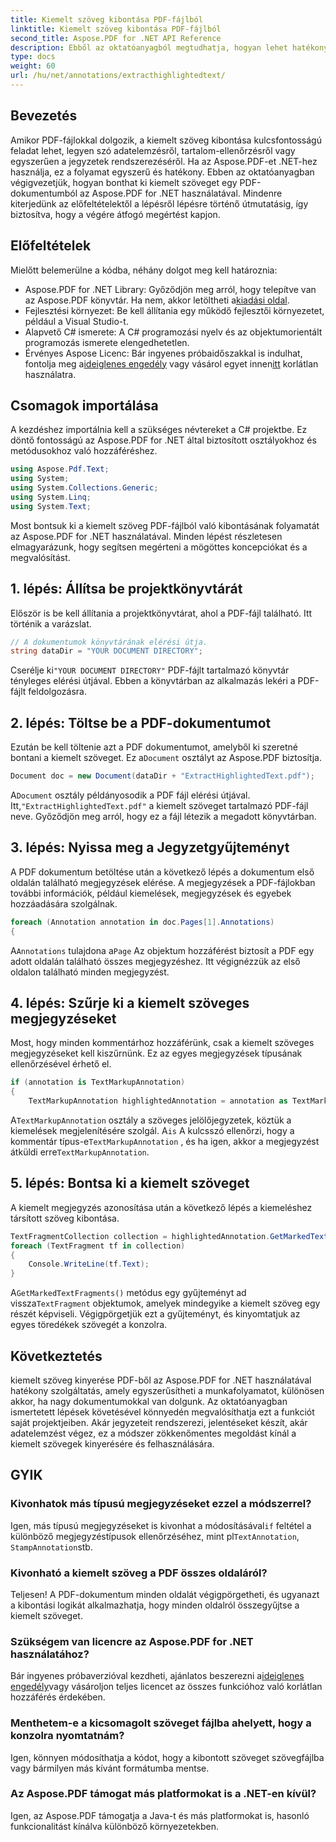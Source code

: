 ```yaml
---
title: Kiemelt szöveg kibontása PDF-fájlból
linktitle: Kiemelt szöveg kibontása PDF-fájlból
second_title: Aspose.PDF for .NET API Reference
description: Ebből az oktatóanyagból megtudhatja, hogyan lehet hatékonyan kivonni a kiemelt szöveget PDF-fájlból az Aspose.PDF for .NET használatával. Tökéletes adatelemzéshez és tartalom áttekintéshez.
type: docs
weight: 60
url: /hu/net/annotations/extracthighlightedtext/
---
```

## Bevezetés

Amikor PDF-fájlokkal dolgozik, a kiemelt szöveg kibontása kulcsfontosságú feladat lehet, legyen szó adatelemzésről, tartalom-ellenőrzésről vagy egyszerűen a jegyzetek rendszerezéséről. Ha az Aspose.PDF-et .NET-hez használja, ez a folyamat egyszerű és hatékony. Ebben az oktatóanyagban végigvezetjük, hogyan bonthat ki kiemelt szöveget egy PDF-dokumentumból az Aspose.PDF for .NET használatával. Mindenre kiterjedünk az előfeltételektől a lépésről lépésre történő útmutatásig, így biztosítva, hogy a végére átfogó megértést kapjon.

## Előfeltételek

Mielőtt belemerülne a kódba, néhány dolgot meg kell határoznia:

-  Aspose.PDF for .NET Library: Győződjön meg arról, hogy telepítve van az Aspose.PDF könyvtár. Ha nem, akkor letöltheti a[kiadási oldal](https://releases.aspose.com/pdf/net/).
- Fejlesztési környezet: Be kell állítania egy működő fejlesztői környezetet, például a Visual Studio-t.
- Alapvető C# ismerete: A C# programozási nyelv és az objektumorientált programozás ismerete elengedhetetlen.
-  Érvényes Aspose Licenc: Bár ingyenes próbaidőszakkal is indulhat, fontolja meg a[ideiglenes engedély](https://purchase.aspose.com/temporary-license/) vagy vásárol egyet innen[itt](https://purchase.aspose.com/buy) korlátlan használatra.

## Csomagok importálása

A kezdéshez importálnia kell a szükséges névtereket a C# projektbe. Ez döntő fontosságú az Aspose.PDF for .NET által biztosított osztályokhoz és metódusokhoz való hozzáféréshez.

```csharp
using Aspose.Pdf.Text;
using System;
using System.Collections.Generic;
using System.Linq;
using System.Text;
```

Most bontsuk ki a kiemelt szöveg PDF-fájlból való kibontásának folyamatát az Aspose.PDF for .NET használatával. Minden lépést részletesen elmagyarázunk, hogy segítsen megérteni a mögöttes koncepciókat és a megvalósítást.

## 1. lépés: Állítsa be projektkönyvtárát

Először is be kell állítania a projektkönyvtárat, ahol a PDF-fájl található. Itt történik a varázslat.

```csharp
// A dokumentumok könyvtárának elérési útja.
string dataDir = "YOUR DOCUMENT DIRECTORY";
```

 Cserélje ki`"YOUR DOCUMENT DIRECTORY"` PDF-fájlt tartalmazó könyvtár tényleges elérési útjával. Ebben a könyvtárban az alkalmazás lekéri a PDF-fájlt feldolgozásra.

## 2. lépés: Töltse be a PDF-dokumentumot

 Ezután be kell töltenie azt a PDF dokumentumot, amelyből ki szeretné bontani a kiemelt szöveget. Ez a`Document` osztályt az Aspose.PDF biztosítja.

```csharp
Document doc = new Document(dataDir + "ExtractHighlightedText.pdf");
```

 A`Document` osztály példányosodik a PDF fájl elérési útjával. Itt,`"ExtractHighlightedText.pdf"` a kiemelt szöveget tartalmazó PDF-fájl neve. Győződjön meg arról, hogy ez a fájl létezik a megadott könyvtárban.

## 3. lépés: Nyissa meg a Jegyzetgyűjteményt

A PDF dokumentum betöltése után a következő lépés a dokumentum első oldalán található megjegyzések elérése. A megjegyzések a PDF-fájlokban további információk, például kiemelések, megjegyzések és egyebek hozzáadására szolgálnak.

```csharp
foreach (Annotation annotation in doc.Pages[1].Annotations)
{
```

 A`Annotations` tulajdona a`Page` Az objektum hozzáférést biztosít a PDF egy adott oldalán található összes megjegyzéshez. Itt végignézzük az első oldalon található minden megjegyzést.

## 4. lépés: Szűrje ki a kiemelt szöveges megjegyzéseket

Most, hogy minden kommentárhoz hozzáférünk, csak a kiemelt szöveges megjegyzéseket kell kiszűrnünk. Ez az egyes megjegyzések típusának ellenőrzésével érhető el.

```csharp
if (annotation is TextMarkupAnnotation)
{
    TextMarkupAnnotation highlightedAnnotation = annotation as TextMarkupAnnotation;
```

 A`TextMarkupAnnotation` osztály a szöveges jelölőjegyzetek, köztük a kiemelések megjelenítésére szolgál. A`is` A kulcsszó ellenőrzi, hogy a kommentár típus-e`TextMarkupAnnotation` , és ha igen, akkor a megjegyzést átküldi erre`TextMarkupAnnotation`.

## 5. lépés: Bontsa ki a kiemelt szöveget

A kiemelt megjegyzés azonosítása után a következő lépés a kiemeléshez társított szöveg kibontása.

```csharp
TextFragmentCollection collection = highlightedAnnotation.GetMarkedTextFragments();
foreach (TextFragment tf in collection)
{
    Console.WriteLine(tf.Text);
}
```

 A`GetMarkedTextFragments()` metódus egy gyűjteményt ad vissza`TextFragment` objektumok, amelyek mindegyike a kiemelt szöveg egy részét képviseli. Végigpörgetjük ezt a gyűjteményt, és kinyomtatjuk az egyes töredékek szövegét a konzolra.

## Következtetés

kiemelt szöveg kinyerése PDF-ből az Aspose.PDF for .NET használatával hatékony szolgáltatás, amely egyszerűsítheti a munkafolyamatot, különösen akkor, ha nagy dokumentumokkal van dolgunk. Az oktatóanyagban ismertetett lépések követésével könnyedén megvalósíthatja ezt a funkciót saját projektjeiben. Akár jegyzeteit rendszerezi, jelentéseket készít, akár adatelemzést végez, ez a módszer zökkenőmentes megoldást kínál a kiemelt szövegek kinyerésére és felhasználására.

## GYIK

### Kivonhatok más típusú megjegyzéseket ezzel a módszerrel?  
 Igen, más típusú megjegyzéseket is kivonhat a módosításával`if` feltétel a különböző megjegyzéstípusok ellenőrzéséhez, mint pl`TextAnnotation`, `StampAnnotation`stb.

### Kivonható a kiemelt szöveg a PDF összes oldaláról?  
Teljesen! A PDF-dokumentum minden oldalát végigpörgetheti, és ugyanazt a kibontási logikát alkalmazhatja, hogy minden oldalról összegyűjtse a kiemelt szöveget.

### Szükségem van licencre az Aspose.PDF for .NET használatához?  
 Bár ingyenes próbaverzióval kezdheti, ajánlatos beszerezni a[ideiglenes engedély](https://purchase.aspose.com/temporary-license/)vagy vásároljon teljes licencet az összes funkcióhoz való korlátlan hozzáférés érdekében.

### Menthetem-e a kicsomagolt szöveget fájlba ahelyett, hogy a konzolra nyomtatnám?  
Igen, könnyen módosíthatja a kódot, hogy a kibontott szöveget szövegfájlba vagy bármilyen más kívánt formátumba mentse.

### Az Aspose.PDF támogat más platformokat is a .NET-en kívül?  
Igen, az Aspose.PDF támogatja a Java-t és más platformokat is, hasonló funkcionalitást kínálva különböző környezetekben.
